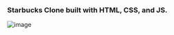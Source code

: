### Starbucks Clone built with HTML, CSS, and JS.

![image](https://user-images.githubusercontent.com/42185328/175778914-33d887b3-352a-4ae5-9ae1-866c9621a487.png)
